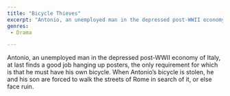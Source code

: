 ```yaml
---
title: "Bicycle Thieves"
excerpt: "Antonio, an unemployed man in the depressed post-WWII economy of Italy, at last finds a good job hanging up posters, the only requirement for which is t..."
genres: 
 - Drama

---
```


Antonio, an unemployed man in the depressed post-WWII economy of Italy, at last finds a good job hanging up posters, the only requirement for which is that he must have his own bicycle. When Antonio’s bicycle is stolen, he and his son are forced to walk the streets of Rome in search of it, or else face ruin.
